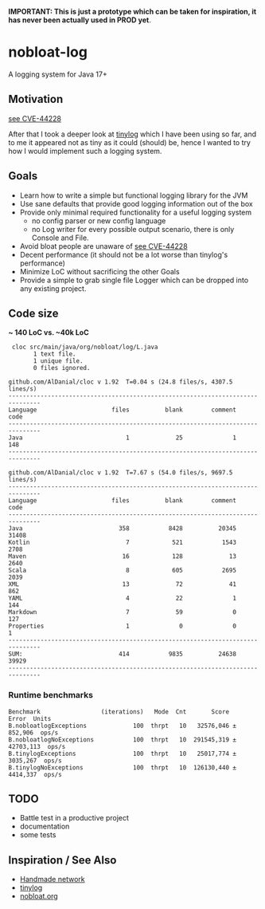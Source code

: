 **IMPORTANT: This is just a prototype which can be taken for inspiration, it has never been actually used in PROD yet**.

# nobloat-log

A logging system for Java 17+

## Motivation
[see CVE-44228](https://www.lunasec.io/docs/blog/log4j-zero-day/) 

After that I took a deeper look at [tinylog](https://tinylog.org/v2/) which I have been using so far, and to me it appeared not as tiny as it could (should) be, hence I wanted to try how I would implement such a logging system.

## Goals
- Learn how to write a simple but functional logging library for the JVM
- Use sane defaults that provide good logging information out of the box
- Provide only minimal required functionality for a useful logging system
  - no config parser or new config language
  - no Log writer for every possible output scenario, there is only Console and File.
- Avoid bloat people are unaware of [see CVE-44228](https://www.lunasec.io/docs/blog/log4j-zero-day/)
- Decent performance (it should not be a lot worse than tinylog's performance)
- Minimize LoC without sacrificing the other Goals
- Provide a simple to grab single file Logger which can be dropped into any existing project.

## Code size
**~ 140 LoC vs. ~40k LoC**

```
 cloc src/main/java/org/nobloat/log/L.java
       1 text file.
       1 unique file.
       0 files ignored.

github.com/AlDanial/cloc v 1.92  T=0.04 s (24.8 files/s, 4307.5 lines/s)
-------------------------------------------------------------------------------
Language                     files          blank        comment           code
-------------------------------------------------------------------------------
Java                             1             25              1            148
-------------------------------------------------------------------------------
```

```
github.com/AlDanial/cloc v 1.92  T=7.67 s (54.0 files/s, 9697.5 lines/s)
-------------------------------------------------------------------------------
Language                     files          blank        comment           code
-------------------------------------------------------------------------------
Java                           358           8428          20345          31408
Kotlin                           7            521           1543           2708
Maven                           16            128             13           2640
Scala                            8            605           2695           2039
XML                             13             72             41            862
YAML                             4             22              1            144
Markdown                         7             59              0            127
Properties                       1              0              0              1
-------------------------------------------------------------------------------
SUM:                           414           9835          24638          39929
-------------------------------------------------------------------------------
```


### Runtime benchmarks

```
Benchmark                 (iterations)   Mode  Cnt       Score       Error  Units
B.nobloatlogExceptions             100  thrpt   10   32576,046 ±   852,906  ops/s
B.nobloatlogNoExceptions           100  thrpt   10  291545,319 ± 42703,113  ops/s
B.tinylogExceptions                100  thrpt   10   25017,774 ±  3035,267  ops/s
B.tinylogNoExceptions              100  thrpt   10  126130,440 ±  4414,337  ops/s
```

## TODO
- Battle test in a productive project
- documentation
- some tests

## Inspiration / See Also
- [Handmade network](https://handmade.network/)
- [tinylog](https://tinylog.org/v2/)
- [nobloat.org](https://nobloat.org/)